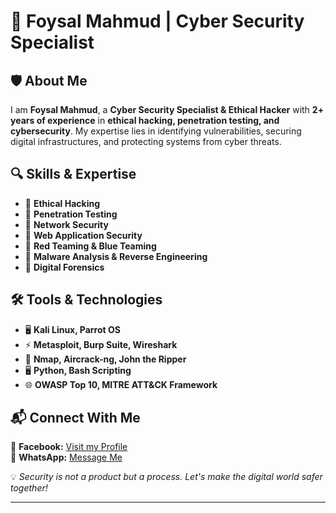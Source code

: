 # 🚀 Foysal Mahmud | Cyber Security Specialist  

## 🛡️ About Me  
I am **Foysal Mahmud**, a **Cyber Security Specialist & Ethical Hacker** with **2+ years of experience** in **ethical hacking, penetration testing, and cybersecurity**. My expertise lies in identifying vulnerabilities, securing digital infrastructures, and protecting systems from cyber threats.  

## 🔍 Skills & Expertise  
- 🔹 **Ethical Hacking**  
- 🔹 **Penetration Testing**  
- 🔹 **Network Security**  
- 🔹 **Web Application Security**  
- 🔹 **Red Teaming & Blue Teaming**  
- 🔹 **Malware Analysis & Reverse Engineering**  
- 🔹 **Digital Forensics**  

## 🛠️ Tools & Technologies  
- 🖥️ **Kali Linux, Parrot OS**  
- ⚡ **Metasploit, Burp Suite, Wireshark**  
- 🔐 **Nmap, Aircrack-ng, John the Ripper**  
- 🖥️ **Python, Bash Scripting**  
- 🌐 **OWASP Top 10, MITRE ATT&CK Framework**  

## 📬 Connect With Me  
📌 **Facebook:** [Visit my Profile](https://www.facebook.com/newfbaccount369)  
📌 **WhatsApp:** [Message Me](https://wa.me/8801778866172)  

💡 _Security is not a product but a process. Let's make the digital world safer together!_  

---
